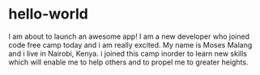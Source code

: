 # hello-world
I am about to launch an awesome app!
I am a new developer who joined code free camp today and i am really excited. My name is Moses Malang and i live in Nairobi, Kenya. i joined this camp inorder to learn new skills which will enable me to help others and to propel me to greater heights.
